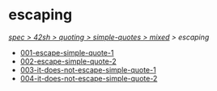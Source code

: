 # escaping

*[spec > 42sh > quoting > simple-quotes > mixed](..) > escaping*

* [001-escape-simple-quote-1](./001-escape-simple-quote-1)
* [002-escape-simple-quote-2](./002-escape-simple-quote-2)
* [003-it-does-not-escape-simple-quote-1](./003-it-does-not-escape-simple-quote-1)
* [004-it-does-not-escape-simple-quote-2](./004-it-does-not-escape-simple-quote-2)

